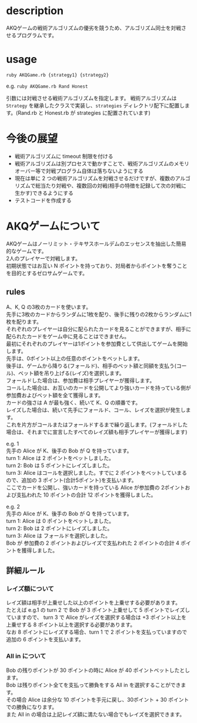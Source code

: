 # description
AKQゲームの戦術アルゴリズムの優劣を競うため、アルゴリズム同士を対戦させるプログラムです。

# usage
`ruby AKQGame.rb {strategy1} {strategy2}`

e.g.  `ruby AKQGame.rb Rand Honest`

引数には対戦させる戦術アルゴリズムを指定します。
戦術アルゴリズムは `Strategy` を継承したクラスで実装し、`strategies` ディレクトリ配下に配置します。(Rand.rb と Honest.rb が strategies に配置されています)


# 今後の展望
* 戦術アルゴリズムに timeout 制限を付ける
* 戦術アルゴリズムは別プロセスで動かすことで、戦術アルゴリズムのメモリオーバー等で対戦プログラム自体は落ちないようにする
* 現在は単に 2 つの戦術アルゴリズムを対戦させるだけですが、複数のアルゴリズムで総当たり対戦や、複数回の対戦(相手の特徴を記録して次の対戦に生かす)できるようにする
* テストコードを作成する

# AKQゲームについて

AKQゲームはノーリミット・テキサスホールデムのエッセンスを抽出した簡易的なゲームです。  
2人のプレイヤーで対戦します。  
初期状態ではお互い N ポイントを持っており、対局者からポイントを奪うことを目的とするゼロサムゲームです。  

## rules
A、K, Q の3枚のカードを使います。  
先手に3枚のカードからランダムに1枚を配り、後手に残りの2枚からランダムに1枚を配ります。  
それぞれのプレイヤーは自分に配られたカードを見ることができますが、相手に配られたカードをゲーム中に見ることはできません。  
最初にそれぞれのプレイヤーは1ポイントを参加費として供出してゲームを開始します。  
先手は、0ポイント以上の任意のポイントをベットします。  
後手は、ゲームから降りる(フォールド)、相手のベット額と同額を支払う(コール)、ベット額を吊り上げる(レイズ)を選択します。  
フォールドした場合は、参加費は相手プレイヤーが獲得します。  
コールした場合は、お互いのカードを公開してより強いカードを持っている側が参加費およびベット額を全て獲得します。  
カードの強さは A が最も強く、続いて K、Q の順番です。  
レイズした場合は、続いて先手にフォールド、コール、レイズを選択が発生します。  
これを片方がコールまたはフォールドするまで繰り返します。(フォールドした場合は、それまでに宣言したすべてのレイズ額も相手プレイヤーが獲得します)  

e.g. 1  
先手の Alice が K、後手の Bob が Q を持っています。  
turn 1: Alice は 2 ポイントをベットしました。  
turn 2: Bob は 5 ポイントにレイズしました。  
turn 3: Alice はコールを選択しました。すでに 2 ポイントをベットしていまるので、追加の 3 ポイント(合計5ポイント)を支払います。  
ここでカードを公開し、強いカードを持っている Alice が参加費の 2ポイントおよび支払われた 10 ポイントの合計 12 ポイントを獲得しました。  

e.g. 2  
先手の Alice が K、後手の Bob が Q を持っています。  
turn 1: Alice は 0 ポイントをベットしました。  
turn 2: Bob は 2 ポイントにレイズしました。  
turn 3: Alice は フォールドを選択しました。  
Bob が 参加費の 2 ポイントおよびレイズで支払われた 2 ポイントの合計 4 ポイントを獲得しました。  


## 詳細ルール
### レイズ額について
レイズ額は相手が上乗せした以上のポイントを上乗せする必要があります。  
たとえば e.g.1 の turn 2 で Bob が 3 ポイント上乗せして 5 ポイントでレイズしていますので、
turn 3 で Alice がレイズを選択する場合は +3 ポイント以上を上乗せする 8 ポイント以上を選択する必要があります。  
なお 8 ポイントにレイズする場合、turn 1 で 2 ポイントを支払っていますので追加の 6 ポイントを支払います。  

### All in について
Bob の残りポイントが 30 ポイントの時に Alice が 40 ポイントベットしたとします。  
Bob は残りポイント全てを支払って勝負をする All in を選択することができます。  
その場合 Alice は余分な 10 ポイントを手元に戻し、30ポイント + 30 ポイントでの勝負になります。  
また All in の場合は上記レイズ額に満たない場合でもレイズを選択できます。  

